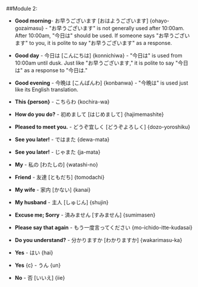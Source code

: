 ##Module 2:

  + **Good morning**- お早うございます [おはようございます] {ohayo-gozaimasu} - "お早うございます" is not generally used after 10:00am. After 10:00am, "今日は" should be used. If someone says "お早うございます" to you, it is polite to say "お早うございます" as a response.
  + **Good day** - 今日は [こんにちは] {konnichiwa} - "今日は" is used from 10:00am until dusk. Just like "お早うございます," it is polite to say "今日は" as a response to "今日は."
  + **Good evening** - 今晩は [こんばんわ] {konbanwa} - "今晩は" is used just like its English translation.

  + **This {person}** - こちらわ {kochira-wa}

  + **How do you do?** - 初めまして [はじめまして] {hajimemashite}
  + **Pleased to meet you.** - どうぞ宜しく [どうぞよろしく] {dozo-yoroshiku}

  + **See you later!** - ではまた {dewa-mata}
  + **See you later!** - じゃまた {ja-mata}

  + **My** - 私の [わたしの] {watashi-no}
  + **Friend** - 友達 [ともだち] {tomodachi}

  + **My wife** - 家内 [かない] {kanai}
  + **My husband** - 主人 [しゅじん] {shujin}

  + **Excuse me; Sorry** - 済みません [すみません] {sumimasen}

  + **Please say that again** - もう一度言ってください {mo-ichido-itte-kudasai}
  + **Do you understand?** - 分かりますか [わかりますか] {wakarimasu-ka}

  + **Yes** - はい {hai}
  
  + **Yes** {c} - うん {un}
  
  + **No** - 否 [いいえ] {iie}
